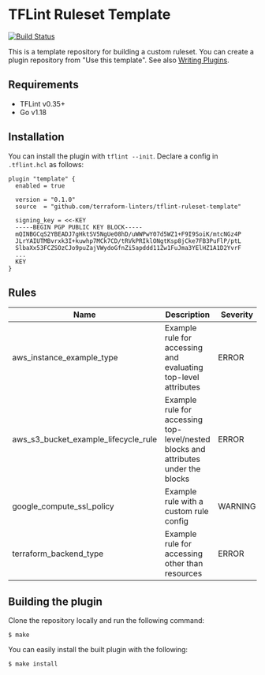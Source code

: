# TFLint Ruleset Template
[![Build Status](https://github.com/terraform-linters/tflint-ruleset-template/workflows/build/badge.svg?branch=main)](https://github.com/terraform-linters/tflint-ruleset-template/actions)

This is a template repository for building a custom ruleset. You can create a plugin repository from "Use this template". See also [Writing Plugins](https://github.com/terraform-linters/tflint/blob/master/docs/developer-guide/plugins.md).

## Requirements

- TFLint v0.35+
- Go v1.18

## Installation

You can install the plugin with `tflint --init`. Declare a config in `.tflint.hcl` as follows:

```hcl
plugin "template" {
  enabled = true

  version = "0.1.0"
  source  = "github.com/terraform-linters/tflint-ruleset-template"

  signing_key = <<-KEY
  -----BEGIN PGP PUBLIC KEY BLOCK-----
  mQINBGCqS2YBEADJ7gHktSV5NgUe08hD/uWWPwY07d5WZ1+F9I9SoiK/mtcNGz4P
  JLrYAIUTMBvrxk3I+kuwhp7MCk7CD/tRVkPRIklONgtKsp8jCke7FB3PuFlP/ptL
  SlbaXx53FCZSOzCJo9puZajVWydoGfnZi5apddd11Zw1FuJma3YElHZ1A1D2YvrF
  ...
  KEY
}
```

## Rules

|Name|Description|Severity|Enabled|Link|
| --- | --- | --- | --- | --- |
|aws_instance_example_type|Example rule for accessing and evaluating top-level attributes|ERROR|✔||
|aws_s3_bucket_example_lifecycle_rule|Example rule for accessing top-level/nested blocks and attributes under the blocks|ERROR|✔||
|google_compute_ssl_policy|Example rule with a custom rule config|WARNING|✔||
|terraform_backend_type|Example rule for accessing other than resources|ERROR|✔||

## Building the plugin

Clone the repository locally and run the following command:

```
$ make
```

You can easily install the built plugin with the following:

```
$ make install
```
